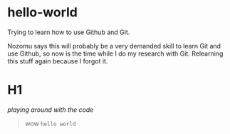 # hello-world
Trying to learn how to use Github and Git.

Nozomu says this will probably be a very demanded skill to learn Git and use Github, so now is the time while I do my research with Git.
Relearning this stuff again because I forgot it.
# H1
*playing around with the code*
>wow
`hello world`
